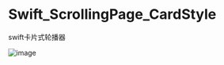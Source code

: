 # Swift_ScrollingPage_CardStyle
swift卡片式轮播器

 ![image](https://github.com/1165116800/Swift_Card/blob/master/Card_hjw/card_demo.png)
 
